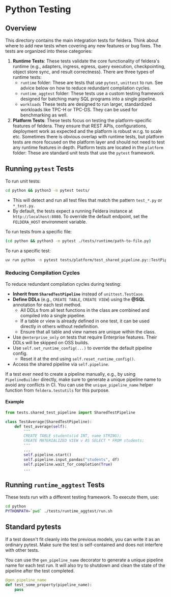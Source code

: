 # Python Testing

## Overview

This directory contains the main integration tests for feldera.
Think about where to add new tests when covering any new features or bug fixes.
The tests are organized into these categories:

1. **Runtime Tests**: These tests validate the core functionality of feldera's runtime
   (e.g., adapters, ingress, egress, query execution, checkpointing, object store sync,
   and result correctness).
   There are three types of runtime tests:
     - `runtime` folder: These are tests that use `pytest`, `unittest` to run. See advice
        below on how to reduce redundant compilation cycles.
     - `runtime_aggtest` folder: These tests use a custom testing framework designed for
        batching many SQL programs into a single pipeline.
     - `workloads` These tests are designed to run larger, standardized workloads
        like TPC-H or TPC-DS. They can be used for benchmarking as well.
2. **Platform Tests**: These tests focus on testing the platform-specific features of feldera.
    They ensure that REST APIs, configurations, deployment work as expected and the platform
    is robust w.r.g. to scale etc.
    Sometimes there is obvious overlap with runtime tests, but platform tests are more
    focused on the platform layer and should not need to test any runtime features in
    depth.
    Platform tests are located in the `platform` folder: These are standard unit tests that
    use the `pytest` framework.

## Running `pytest` Tests

To run unit tests:

```bash
cd python && python3 -m pytest tests/
```

- This will detect and run all test files that match the pattern `test_*.py` or
  `*_test.py`.
- By default, the tests expect a running Feldera instance at `http://localhost:8080`.
  To override the default endpoint, set the `FELDERA_HOST` environment variable.

To run tests from a specific file:

```bash
(cd python && python3 -m pytest ./tests/runtime/path-to-file.py)
```

To run a specific test:

```bash
uv run python -m pytest tests/platform/test_shared_pipeline.py::TestPipeline::test_adhoc_query_hash -v
```

### Reducing Compilation Cycles

To reduce redundant compilation cycles during testing:

* **Inherit from `SharedTestPipeline`** instead of `unittest.TestCase`.
* **Define DDLs** (e.g., `CREATE TABLE`, `CREATE VIEW`) using the **@SQL** annotation for each test method.
  * All DDLs from all test functions in the class are combined and compiled into a single pipeline.
  * If a table or view is already defined in one test, it can be used directly in others without redefinition.
  * Ensure that all table and view names are unique within the class.
* Use `@enterprise_only` on tests that require Enterprise features. Their DDLs will be skipped on OSS builds.
* Use `self.set_runtime_config(...)` to override the default pipeline config.
  * Reset it at the end using `self.reset_runtime_config()`.
* Access the shared pipeline via `self.pipeline`.

If a test ever need to create a pipeline manually, e.g., by using `PipelineBuilder`
directly, make sure to generate a unique pipeline name to avoid any conflicts in CI.
You can use the `unique_pipeline_name` helper function from `feldera.testutils` for this
purpose.

#### Example

```python
from tests.shared_test_pipeline import SharedTestPipeline

class TestAverage(SharedTestPipeline):
    def test_average(self):
        """
        CREATE TABLE students(id INT, name STRING);
        CREATE MATERIALIZED VIEW v AS SELECT * FROM students;
        """
        ...
        self.pipeline.start()
        self.pipeline.input_pandas("students", df)
        self.pipeline.wait_for_completion(True)
        ...
```

## Running `runtime_aggtest` Tests

These tests run with a different testing framework. To execute them, use:

```bash
cd python
PYTHONPATH=`pwd` ./tests/runtime_aggtest/run.sh
```

## Standard pytests

If a test doesn't fit cleanly into the previous models, you can write it
as an ordinary pytest. Make sure the test is self-contained and does not
interfere with other tests.

You can use the `gen_pipeline_name` decorator to generate a unique pipeline name
for each test run. It will also try to shutdown and clean the state of the pipeline
after the test completed.

```python
@gen_pipeline_name
def test_some_property(pipeline_name):
    pass
```
